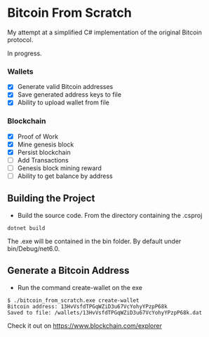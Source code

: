 # Bitcoin From Scratch
My attempt at a simplified C# implementation of the original Bitcoin protocol.

In progress.

### Wallets
- [x] Generate valid Bitcoin addresses
- [x] Save generated address keys to file
- [x] Ability to upload wallet from file

### Blockchain
- [x] Proof of Work
- [x] Mine genesis block
- [x] Persist blockchain
- [ ] Add Transactions
- [ ] Genesis block mining reward
- [ ] Ability to get balance by address

## Building the Project
- Build the source code. From the directory containing the .csproj
```
dotnet build
```
The .exe will be contained in the bin folder. By default under bin/Debug/net6.0.
## Generate a Bitcoin Address
- Run the command create-wallet on the exe
```
$ ./bitcoin_from_scratch.exe create-wallet
Bitcoin address: 13HvVsfdTPGqWZiD3u67VcYohyYPzpP68k
Saved to file: /wallets/13HvVsfdTPGqWZiD3u67VcYohyYPzpP68k.dat
```
Check it out on https://www.blockchain.com/explorer
